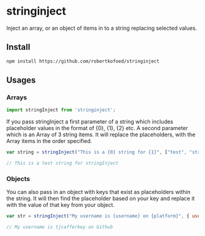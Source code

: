 # stringinject
Inject an array, or an object of items in to a string replacing selected values.

## Install ##

``` bash
npm install https://github.com/robertkofoed/stringinject
```

## Usages ##

### Arrays ###

```javascript
import stringInject from 'stringinject';
```

If you pass stringInject a first parameter of a string which includes placeholder values in the format of {0}, {1}, {2} etc. A second parameter which is an Array of 3 string items. It will replace the placeholders, with the Array items in the order specified.

```javascript
var string = stringInject("This is a {0} string for {1}", ["test", "stringInject"]);

// This is a test string for stringInject
```

### Objects ###

You can also pass in an object with keys that exist as placeholders within the string. It will then find the placeholder based on your key and replace it with the value of that key from your object.

```javascript
var str = stringInject("My username is {username} on {platform}", { username: "tjcafferkey", platform: "GitHub" });

// My username is tjcafferkey on Github
```
